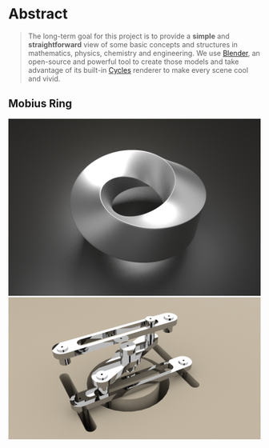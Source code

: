 # Abstract
> The long-term goal for this project is to provide a **simple** and **straightforward** view of some basic concepts and structures in mathematics, physics, chemistry and engineering. We use [Blender](https://www.blender.org/), an open-source and powerful tool to create those models and take advantage of its built-in [Cycles](https://www.cycles-renderer.org/) renderer to make every scene cool and vivid.

## Mobius Ring
![](https://github.com/SoldierDown/work_space/blob/master/blender_animation/image/mobius.png)
![](https://github.com/SoldierDown/work_space/blob/master/blender_animation/image/differential0.00.png)
